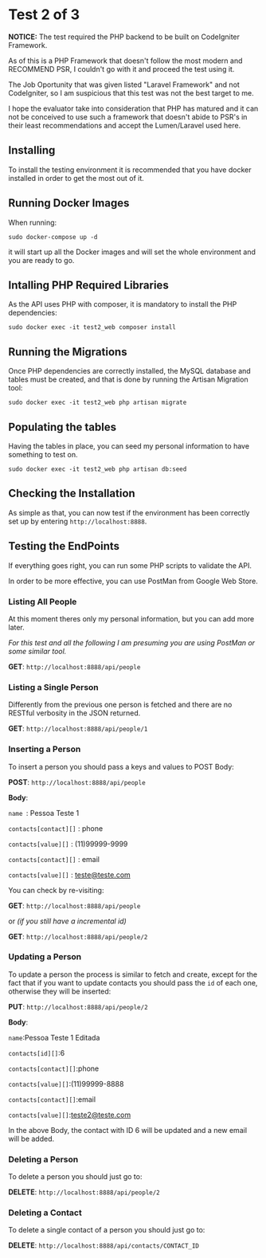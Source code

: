 # Test 2 of 3

**NOTICE:** The test required the PHP backend to be built on CodeIgniter Framework.

As of this is a PHP Framework that doesn't follow the most modern and RECOMMEND PSR, I couldn't go with it and proceed the test using it.

The Job Oportunity that was given listed "Laravel Framework" and not CodeIgniter, so I am suspicious that this test was not the best target to me.

I hope the evaluator take into consideration that PHP has matured and it can not be conceived to use such a framework that doesn't abide to PSR's in their least recommendations and accept the Lumen/Laravel used here.



## Installing

To install the testing environment it is recommended that you have docker installed in order to get the most out of it.



## Running Docker Images

When running:

`sudo docker-compose up -d`

it will start up all the Docker images and will set the whole environment and you are ready to go.



## Intalling PHP Required Libraries

As the API uses PHP with composer, it is mandatory to install the PHP dependencies:

`sudo docker exec -it test2_web composer install`



## Running the Migrations

Once PHP dependencies are correctly installed, the MySQL database and tables must be created, and that is done by running the Artisan Migration tool:

`sudo docker exec -it test2_web php artisan migrate`



## Populating the tables

Having the tables in place, you can seed my personal information to have something to test on.

`sudo docker exec -it test2_web php artisan db:seed`



## Checking the Installation

As simple as that, you can now test if the environment has been correctly set up by entering `http://localhost:8888`.



## Testing the EndPoints

If everything goes right, you can run some PHP scripts to validate the API.

In order to be more effective, you can use PostMan from Google Web Store.



### Listing All People

At this moment theres only my personal information, but you can add more later.

_For this test and all the following I am presuming you are using PostMan or some similar tool._


**GET**: `http://localhost:8888/api/people`



### Listing a Single Person

Differently from the previous one person is fetched and there are no RESTful verbosity in the JSON returned.

**GET**: `http://localhost:8888/api/people/1`


### Inserting a Person

To insert a person you should pass a keys and values to POST Body:

**POST**: `http://localhost:8888/api/people`

**Body**:

`name `: Pessoa Teste 1

`contacts[contact][]` : phone

`contacts[value][]` : (11)99999-9999

`contacts[contact][]` : email

`contacts[value][]` : teste@teste.com



You can check by re-visiting:

**GET**: `http://localhost:8888/api/people`

or _(if you still have a incremental id)_

**GET**: `http://localhost:8888/api/people/2`




### Updating a Person

To update a person the process is similar to fetch and create, except for the fact that if you want to update contacts  you should pass the `id` of each one, otherwise they will be inserted:


**PUT**: `http://localhost:8888/api/people/2`

**Body**:

`name`:Pessoa Teste 1 Editada

`contacts[id][]`:6

`contacts[contact][]`:phone

`contacts[value][]`:(11)99999-8888

`contacts[contact][]`:email

`contacts[value][]`:teste2@teste.com


In the above Body, the contact with ID 6 will be updated and a new email will be added.



### Deleting a Person


To delete a person you should just go to:

**DELETE**: `http://localhost:8888/api/people/2`




### Deleting a Contact 

To delete a single contact of a person you should just go to:

**DELETE**: `http://localhost:8888/api/contacts/CONTACT_ID`





